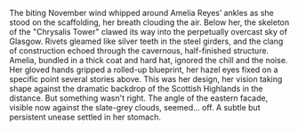 The biting November wind whipped around Amelia Reyes’ ankles as she stood on the scaffolding, her breath clouding the air. Below her, the skeleton of the "Chrysalis Tower" clawed its way into the perpetually overcast sky of Glasgow.  Rivets gleamed like silver teeth in the steel girders, and the clang of construction echoed through the cavernous, half-finished structure.  Amelia, bundled in a thick coat and hard hat, ignored the chill and the noise.  Her gloved hands gripped a rolled-up blueprint, her hazel eyes fixed on a specific point several stories above.  This was her design, her vision taking shape against the dramatic backdrop of the Scottish Highlands in the distance.  But something wasn't right.  The angle of the eastern facade, visible now against the slate-grey clouds, seemed… off.  A subtle but persistent unease settled in her stomach.

